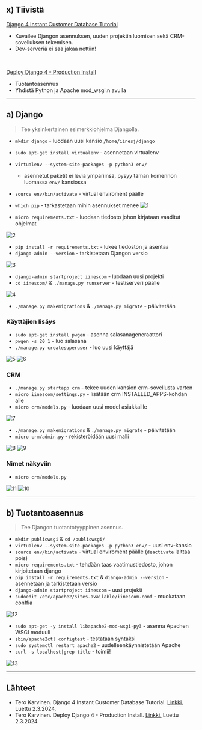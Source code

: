 ## x) Tiivistä

[Django 4 Instant Customer Database Tutorial](https://terokarvinen.com/2022/django-instant-crm-tutorial/)
- Kuvailee Djangon asennuksen, uuden projektin luomisen sekä CRM-sovelluksen tekemisen. 
- Dev-serveriä ei saa jakaa nettiin! 

<br>

[Deploy Django 4 - Production Install](https://terokarvinen.com/2022/deploy-django/)
- Tuotantoasennus
- Yhdistä Python ja Apache mod_wsgi:n avulla
____
## a) Django
> Tee yksinkertainen esimerkkiohjelma Djangolla.
- `mkdir django` - luodaan uusi kansio  `/home/iinesj/django`
- `sudo apt-get install virtualenv` - asennetaan virtualenv
- `virtualenv --system-site-packages -p python3 env/` 
	- asennetut paketit ei leviä ympäriinsä, pysyy tämän komennon luomassa `env/` kansiossa
- `source env/bin/activate` - virtual enviroment päälle
- `which pip` - tarkastetaan mihin asennukset menee 
![1](https://github.com/iines-j/linux-repo/assets/148907657/7912d0fd-cda7-4b47-8534-409ca86a78f3)


- `micro requirements.txt` - luodaan tiedosto johon kirjataan vaaditut ohjelmat

![2](https://github.com/iines-j/linux-repo/assets/148907657/120c22bb-de80-4112-bf55-20a8038d3687)

- `pip install -r requirements.txt` - lukee tiedoston ja asentaa
- `django-admin --version` - tarkistetaan Djangon versio

![3](https://github.com/iines-j/linux-repo/assets/148907657/ea1ba246-0dda-48d5-bb4f-9cbb99a2fdba)

- `django-admin startproject iinescom` - luodaan uusi projekti
- `cd iinescom/` & `./manage.py runserver` - testiserveri päälle

![4](https://github.com/iines-j/linux-repo/assets/148907657/efe631d7-e079-4cfc-ae7b-e84ae6f2aa50)

- `./manage.py makemigrations` & `./manage.py migrate` - päivitetään

### Käyttäjien lisäys
- `sudo apt-get install pwgen` - asenna salasanageneraattori
- `pwgen -s 20 1` - luo salasana
- `./manage.py createsuperuser` - luo uusi käyttäjä

![5](https://github.com/iines-j/linux-repo/assets/148907657/2d8a4b9a-b089-419d-9360-f5dcb53777c0)
![6](https://github.com/iines-j/linux-repo/assets/148907657/4379b624-f7db-4878-b5c9-55e347c2295b)

### CRM
- `./manage.py startapp crm` - tekee uuden kansion crm-sovellusta varten
- `micro iinescom/settings.py` - lisätään crm INSTALLED_APPS-kohdan alle
- `micro crm/models.py` - luodaan uusi model asiakkaille

![7](https://github.com/iines-j/linux-repo/assets/148907657/78e188b2-2679-4bdc-b077-961f2493b07d)

- `./manage.py makemigrations` & `./manage.py migrate` - päivitetään
- `micro crm/admin.py` - rekisteröidään uusi malli

![8](https://github.com/iines-j/linux-repo/assets/148907657/2a5a8a30-0cac-492c-b17e-e8e23a7c456c)
![9](https://github.com/iines-j/linux-repo/assets/148907657/fa0e5e32-6767-49a4-a7e7-f397a850cc3c)

### Nimet näkyviin
- `micro crm/models.py` 

![11](https://github.com/iines-j/linux-repo/assets/148907657/50873f5d-3519-4746-9baa-144afb0a1020)
![10](https://github.com/iines-j/linux-repo/assets/148907657/7c0c5c7c-78b0-481e-a259-d4c054c4bedf)


____
## b) Tuotantoasennus
> Tee Djangon tuotantotyyppinen asennus. 

- `mkdir publicwsgi` & `cd /publicwsgi/` 
- `virtualenv --system-site-packages -p python3 env/` - uusi env-kansio
- `source env/bin/activate` - virtual enviroment päälle (`deactivate` laittaa pois)
- `micro requirements.txt` - tehdään taas vaatimustiedosto, johon kirjoitetaan django
- `pip install -r requirements.txt` & `django-admin --version` - asennetaan ja tarkistetaan versio
- `django-admin startproject iinescom` - uusi projekti
- `sudoedit /etc/apache2/sites-available/iinescom.conf` - muokataan conffia

![12](https://github.com/iines-j/linux-repo/assets/148907657/a80d935f-1f41-4245-999c-ca2cd3648a9d)


- `sudo apt-get -y install libapache2-mod-wsgi-py3` - asenna Apachen WSGI moduuli 
- `sbin/apache2ctl configtest` - testataan syntaksi
- `sudo systemctl restart apache2` - uudelleenkäynnistetään Apache
- `curl -s localhost|grep title` - toimii!

![13](https://github.com/iines-j/linux-repo/assets/148907657/0697dfd8-1ad1-4d1c-95ac-879bf6e8cfa7)


____
## Lähteet
- Tero Karvinen. Django 4 Instant Customer Database Tutorial. [Linkki.](https://terokarvinen.com/2022/django-instant-crm-tutorial/) Luettu 2.3.2024.
- Tero Karvinen. Deploy Django 4 - Production Install. [Linkki.](https://terokarvinen.com/2022/deploy-django/) Luettu 2.3.2024.

